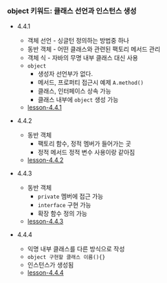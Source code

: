 ### object 키워드: 클래스 선언과 인스턴스 생성

- 4.4.1
    - 객체 선언 - 싱글턴 정의하는 방법중 하나
    - 동반 객체 - 어떤 클래스와 관련된 팩토리 메서드 관리
    - 객체 식 - 자바의 무명 내부 클래스 대신 사용
    - `object`
        - 생성자 선언부가 없다.
        - 메서드, 프로퍼티 접근시 예제
          `A.method()`
        - 클래스, 인터페이스 상속 가능
        - 클래스 내부에 `object` 생성 가능
    - [lesson-4.4.1](lesson4.4.1.kt)

- 4.4.2
  - 동반 객체 
    - 팩토리 함수, 정적 멤버가 들어가는 곳
    - 정적 메서드 정적 변수 사용이랑 같아짐
  - [lesson-4.4.2](lesson4.4.2.kt)

- 4.4.3
    - 동반 객체
        - `private` 멤버에 접근 가능
        - `interface` 구현 가능
        - 확장 함수 정의 가능
    - [lesson-4.4.3](lesson4.4.3.kt)

- 4.4.4
    - 익명 내부 클래스를 다른 방식으로 작성
    - `object 구현할 클래스 이름(){}` 
    - 인스턴스가 생성됨
    - [lesson-4.4.4](lesson4.4.4.kt)
